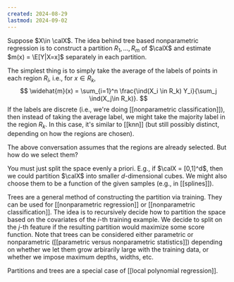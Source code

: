 ```yaml
---
created: 2024-08-29
lastmod: 2024-09-02
---
```


Suppose $X\in \calX$. The idea behind tree based nonparametric regression is to construct a partition $R_1,\dots,R_m$ of  $\calX$ and estimate $m(x) = \E[Y|X=x]$ separately in each partition. 

The simplest thing is to simply take the average of the labels of points in each region $R_i$, i.e., for $x\in R_k$, 
$$
\widehat{m}(x) = \sum_{i=1}^n \frac{\ind(X_i \in R_k) Y_i}{\sum_j \ind(X_j\in R_k)}.
$$
If the labels are discrete (i.e., we're doing [[nonparametric classification]]), then instead of taking the average label, we might take the majority label in the region $R_k$. In this case, it's similar to [[knn]] (but still possibly distinct, depending on how the regions are chosen). 

The above conversation assumes that the regions are already selected. But how do we select them? 

You must just split the space evenly a priori. E.g., if $\calX = [0,1]^d$, then we could partition $\calX$ into smaller $d$-dimensional cubes. We might also choose them to be a function of the given samples (e.g., in [[splines]]). 

Trees are a general method of constructing the partition via training. They can be used for [[nonparametric regression]] or [[nonparametric classification]]. The idea is to recursively decide how to partition the space based on the covariates of the $i$-th training example. We decide to split on the $j$-th feature if the resulting partition would  maximize some score function. Note that trees can be considered either parametric or nonparametric ([[parametric versus nonparametric statistics]]) depending on whether we let them grow arbirarily large with the training data, or whether we impose maximum depths, widths, etc. 

Partitions and trees are a special case of [[local polynomial regression]]. 


